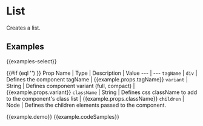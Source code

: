 # List

Creates a list.


## Examples

{{examples-select}}

{{#if (eql '') }}
Prop Name | Type | Description | Value
--- | ---
`tagName` |  `div` | Defines the component tagName | {{example.props.tagName}}
`variant` | String | Defines component variant (full, compact) |  {{example.props.variant}}
`className` | String | Defines css className to add to the component's class list |  {{example.props.className}}
`children` | Node | Defines the children elements passed to the component.

{{example.demo}}
{{example.codeSamples}}
